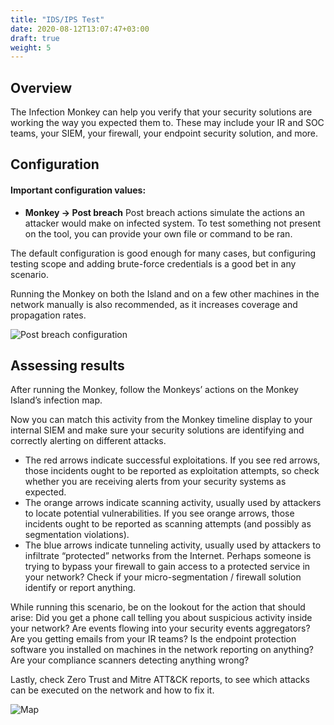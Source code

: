 ```yaml
---
title: "IDS/IPS Test"
date: 2020-08-12T13:07:47+03:00
draft: true
weight: 5
---
```


## Overview 

The Infection Monkey can help you verify that your security solutions are working the way you expected them to.
 These may include your IR and SOC teams, your SIEM, your firewall, your endpoint security solution, and more.

## Configuration

#### Important configuration values:

- **Monkey -> Post breach** Post breach actions simulate the actions an attacker would make on infected system.
 To test something not present on the tool, you can provide your own file or command to be ran. 

The default configuration is good enough for many cases, but configuring testing scope and adding brute-force
 credentials is a good bet in any scenario. 
 
Running the Monkey on both the Island and on a few other machines in the network manually is also recommended,
 as it increases coverage and propagation rates.


![Post breach configuration](/images/usage/scenarios/ids-test.png "Post breach configuration")

## Assessing results

After running the Monkey, follow the Monkeys’ actions on the Monkey Island’s infection map.

Now you can match this activity from the Monkey timeline display to your internal SIEM and make sure your security
 solutions are identifying and correctly alerting on different attacks.

- The red arrows indicate successful exploitations. If you see red arrows, those incidents ought to be reported as
 exploitation attempts, so check whether you are receiving alerts from your security systems as expected.
- The orange arrows indicate scanning activity, usually used by attackers to locate potential vulnerabilities.
 If you see orange arrows, those incidents ought to be reported as scanning attempts (and possibly as segmentation violations).
- The blue arrows indicate tunneling activity, usually used by attackers to infiltrate “protected” networks from
 the Internet. Perhaps someone is trying to bypass your firewall to gain access to a protected service in your network?
 Check if your micro-segmentation / firewall solution identify or report anything.

While running this scenario, be on the lookout for the action that should arise:
 Did you get a phone call telling you about suspicious activity inside your network? Are events flowing
 into your security events aggregators? Are you getting emails from your IR teams?
 Is the endpoint protection software you installed on machines in the network reporting on anything? Are your
 compliance scanners detecting anything wrong?
 
Lastly, check Zero Trust and Mitre ATT&CK reports, to see which attacks can be executed on the network and how to
 fix it.
 
 ![Map](/images/usage/scenarios/map-full-cropped.png "Map")

